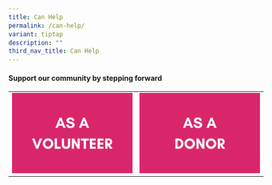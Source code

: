 ```yaml
---
title: Can Help
permalink: /can-help/
variant: tiptap
description: ""
third_nav_title: Can Help
---
```

<h4>Support our community by stepping forward</h4>
<table style="minWidth: 50px">
<colgroup>
<col>
<col>
</colgroup>
<tbody>
<tr>
<td rowspan="1" colspan="1"><a class="isomer-image-wrapper" href="/Volunteer"><img style="width: 100%" height="auto" width="100%" alt="" src="/images/AS_A_VOLUNTEER.png"></a>
</td>
<td rowspan="1" colspan="1">
<div class="isomer-image-wrapper">
<img style="width: 100%" height="auto" width="100%" alt="" src="/images/AS_A_DONOR.png">
</div>
</td>
</tr>
</tbody>
</table>
<p></p>